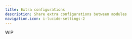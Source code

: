 ```yaml
---
title: Extra configurations
description: Share extra configurations between modules
navigation.icon: i-lucide-settings-2
---
```


WIP